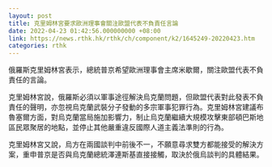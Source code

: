 ```yaml
---
layout: post
title: 克里姆林宮要求歐洲理事會關注歐盟代表不負責任言論
date: 2022-04-23 01:42:56.000000000 +08:00
link: https://news.rthk.hk/rthk/ch/component/k2/1645249-20220423.htm
categories: rthk
---
```


俄羅斯克里姆林宮表示，總統普京希望歐洲理事會主席米歇爾，關注歐盟代表不負責任的言論。

克里姆林宮說，俄羅斯必須以軍事途徑解決烏克蘭問題，但歐盟代表對此發表不負責任的聲明，亦忽視烏克蘭武裝分子發動的多宗軍事犯罪行為。克里姆林宮建議布魯塞爾方面，對烏克蘭當局施加影響力，制止烏克蘭繼續大規模攻擊東部頓巴斯地區民眾聚居的地點，並停止其他嚴重違反國際人道主義法準則的行為。

克里姆林宮又說，烏方在兩國談判中前後不一，不願意尋求雙方都能接受的解決方案，重申普京是否與烏克蘭總統澤連斯基直接接觸，取決於俄烏談判的具體結果。
